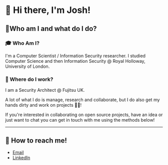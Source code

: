 # 👋 Hi there, I'm Josh!

## 🌱Who am I and what do I do?
### 🎓 Who Am I?
I'm a Computer Scientist / Information Security researcher. I studied Computer Science and then Information Security @ Royal Holloway, University of London.

### 🏢 Where do I work?
I am a Security Architect @ Fujitsu UK.

A lot of what I do is manage, research and collaborate, but I do also get my hands dirty and work on projects 🧑‍💻!

If you're interested in collaborating on open source projects, have an idea or just want to chat you can get in touch with me using the methods below!

--- 

## 🌌 How to reach me!
- [Email](mailto:joshua@yewman.co.uk)
- [LinkedIn](https://www.linkedin.com/in/joshua-yewman/)
